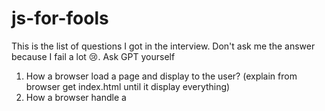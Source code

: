 # js-for-fools

This is the list of questions I got in the interview. Don't ask me the answer because I fail a lot :cry:. Ask GPT yourself

1. How a browser load a page and display to the user? (explain from browser get index.html until it display everything)
2. How a browser handle a <script>?
3. Explain closure.
4. How to make a private property in js?
5. What is prototype? Different betweeen prototype and __proto__
6. Given a script. Give me the output order.

  setTimeout(() => {
    console.log("b");
  });
  const promise = new Promise((resolve) => resolve("c"));
  promise.then(res => console.log(res));
  console.log("a");

7. Explain the different between localStorage, sessionStorage, Cookie?
8. Do you know PWA?
9.
